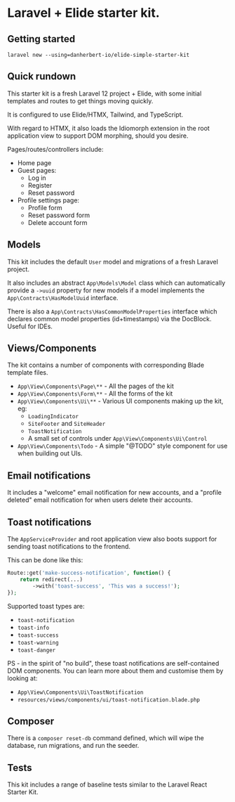 # Laravel + Elide starter kit.

## Getting started

```shell
laravel new --using=danherbert-io/elide-simple-starter-kit
```

## Quick rundown

This starter kit is a fresh Laravel 12 project + Elide, with some initial templates and routes to get things moving quickly.

It is configured to use Elide/HTMX, Tailwind, and TypeScript.

With regard to HTMX, it also loads the Idiomorph extension in the root application view to support DOM morphing, should you desire.

Pages/routes/controllers include:

- Home page
- Guest pages:
  - Log in
  - Register
  - Reset password
- Profile settings page:
  - Profile form
  - Reset password form
  - Delete account form

## Models

This kit includes the default `User` model and migrations of a fresh Laravel project.

It also includes an abstract `App\Models\Model` class which can automatically provide a `->uuid` property for new models if a model implements the `App\Contracts\HasModelUuid` interface.

There is also a `App\Contracts\HasCommonModelProperties` interface which declares common model properties (id+timestamps) via the DocBlock. Useful for IDEs.

## Views/Components

The kit contains a number of components with corresponding Blade template files.

- `App\View\Components\Page\**` - All the pages of the kit
- `App\View\Components\Form\**` - All the forms of the kit
- `App\View\Components\Ui\**` - Various UI components making up the kit, eg:
  - `LoadingIndicator`
  - `SiteFooter` and `SiteHeader`
  - `ToastNotification`
  - A small set of controls under `App\View\Components\Ui\Control`
- `App\View\Components\Todo` - A simple "@TODO" style component for use when building out UIs.

## Email notifications

It includes a "welcome" email notification for new accounts, and a "profile deleted" email notification for when users delete their accounts.

## Toast notifications

The `AppServiceProvider` and root application view also boots support for sending toast notifications to the frontend. 

This can be done like this:

```php
Route::get('make-success-notification', function() {
    return redirect(...)
        ->with('toast-success', 'This was a success!');
});
```

Supported toast types are:

- `toast-notification`
- `toast-info`
- `toast-success`
- `toast-warning`
- `toast-danger`

PS - in the spirit of "no build", these toast notifications are self-contained DOM components. You can learn more about them and customise them by looking at:

- `App\View\Components\Ui\ToastNotification`
- `resources/views/components/ui/toast-notification.blade.php`


## Composer

There is a `composer reset-db` command defined, which will wipe the database, run migrations, and run the seeder.



## Tests

This kit includes a range of baseline tests similar to the Laravel React Starter Kit.

